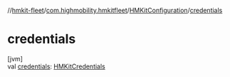//[hmkit-fleet](../../../index.md)/[com.highmobility.hmkitfleet](../index.md)/[HMKitConfiguration](index.md)/[credentials](credentials.md)

# credentials

[jvm]\
val [credentials](credentials.md): [HMKitCredentials](../-h-m-kit-credentials/index.md)
